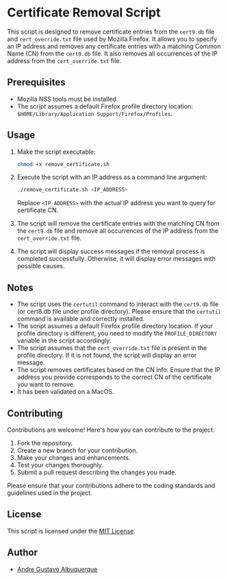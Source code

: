 # Certificate Removal Script

This script is designed to remove certificate entries from the `cert9.db` file and `cert_override.txt` file used by Mozilla Firefox. It allows you to specify an IP address and removes any certificate entries with a matching Common Name (CN) from the `cert9.db` file. It also removes all occurrences of the IP address from the `cert_override.txt` file.

## Prerequisites

- Mozilla NSS tools must be installed.
- The script assumes a default Firefox profile directory location: `$HOME/Library/Application Support/Firefox/Profiles`.

## Usage

1. Make the script executable:

   ```bash
   chmod +x remove_certificate.sh
   ```

2. Execute the script with an IP address as a command line argument:

   ```bash
   ./remove_certificate.sh <IP_ADDRESS>
   ```

   Replace `<IP_ADDRESS>` with the actual IP address you want to query for certificate CN.

3. The script will remove the certificate entries with the matching CN from the `cert9.db` file and remove all occurrences of the IP address from the `cert_override.txt` file.

4. The script will display success messages if the removal process is completed successfully. Otherwise, it will display error messages with possible causes.

## Notes

- The script uses the `certutil` command to interact with the `cert9.db` file (or cert8.db file under profile directory). Please ensure that the `certutil` command is available and correctly installed.
- The script assumes a default Firefox profile directory location. If your profile directory is different, you need to modify the `PROFILE_DIRECTORY` variable in the script accordingly.
- The script assumes that the `cert_override.txt` file is present in the profile directory. If it is not found, the script will display an error message.
- The script removes certificates based on the CN info. Ensure that the IP address you provide corresponds to the correct CN of the certificate you want to remove.
- It has been validated on a MacOS.

## Contributing
Contributions are welcome! Here's how you can contribute to the project:

1. Fork the repository.
2. Create a new branch for your contribution.
3. Make your changes and enhancements.
4. Test your changes thoroughly.
5. Submit a pull request describing the changes you made.

Please ensure that your contributions adhere to the coding standards and guidelines used in the project.

## License

This script is licensed under the [MIT License](https://mit-license.org/).

## Author
- [Andre Gustavo Albuquerque](https://github.com/andregca)
